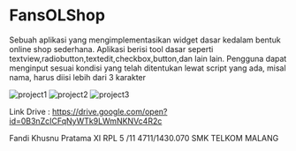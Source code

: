 # FansOLShop
  Sebuah aplikasi yang mengimplementasikan widget dasar kedalam bentuk online shop sederhana. 
  Aplikasi berisi tool dasar seperti textview,radiobutton,textedit,checkbox,button,dan lain lain.
  Pengguna dapat menginput sesuai kondisi yang telah ditentukan lewat script yang ada, misal nama, harus diisi lebih dari 3 karakter

![project1](https://cloud.githubusercontent.com/assets/22116846/18417921/fc20f67a-7866-11e6-9ed8-f47f20802041.PNG)
![project2](https://cloud.githubusercontent.com/assets/22116846/18417924/ffa6d350-7866-11e6-973a-025d59f8022c.PNG)
![project3](https://cloud.githubusercontent.com/assets/22116846/18417925/01a22fe2-7867-11e6-9aae-9b138a77ee00.PNG)


Link Drive : https://drive.google.com/open?id=0B3nZcICFqNyWTk9LWmNKNVc4R2c

Fandi Khusnu Pratama
XI RPL 5 /11
4711/1430.070
SMK TELKOM MALANG
